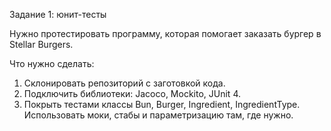 Задание 1: юнит-тесты

Нужно протестировать программу, которая помогает заказать бургер в Stellar Burgers.

Что нужно сделать:
1. Склонировать репозиторий с заготовкой кода.
2. Подключить библиотеки: Jacoco, Mockito, JUnit 4.
3. Покрыть тестами классы Bun, Burger, Ingredient, IngredientType. Использовать моки, стабы и параметризацию там, где нужно.
